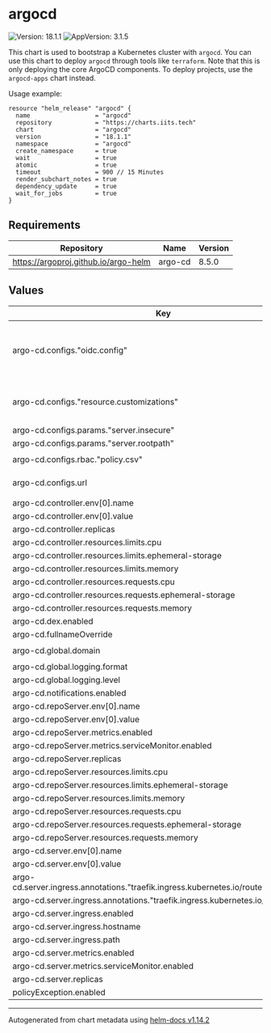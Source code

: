 # argocd

![Version: 18.1.1](https://img.shields.io/badge/Version-18.1.1-informational?style=flat-square) ![AppVersion: 3.1.5](https://img.shields.io/badge/AppVersion-3.1.5-informational?style=flat-square)

This chart is used to bootstrap a Kubernetes cluster with `argocd`.
You can use this chart to deploy `argocd` through tools like `terraform`.
Note that this is only deploying the core ArgoCD components. To deploy
projects, use the `argocd-apps` chart instead.

Usage example:

```hcl
resource "helm_release" "argocd" {
  name                  = "argocd"
  repository            = "https://charts.iits.tech"
  chart                 = "argocd"
  version               = "18.1.1"
  namespace             = "argocd"
  create_namespace      = true
  wait                  = true
  atomic                = true
  timeout               = 900 // 15 Minutes
  render_subchart_notes = true
  dependency_update     = true
  wait_for_jobs         = true
}
```

## Requirements

| Repository | Name | Version |
|------------|------|---------|
| https://argoproj.github.io/argo-helm | argo-cd | 8.5.0 |

## Values

| Key | Type | Default | Description |
|-----|------|---------|-------------|
| argo-cd.configs."oidc.config" | string | `"name: OIDC\nissuer: $argocd-oidc:oidcURL\nclientID: $argocd-oidc:clientID\nclientSecret: $argocd-oidc:clientSecret\nrequestedScopes:\n  - openid\n  - profile\n  - email\n  - groups\nrequestedIDTokenClaims:\n  groups:\n    essential: true\n"` |  |
| argo-cd.configs."resource.customizations" | string | `"# Ignores .data changes of all secrets with a vaultInjectionChecksum annotation\nargoproj.io/Application:\n  ignoreDifferences: |\n    jqPathExpressions:\n      - '. | select(.metadata.annotations.parametersChecksum) | .spec.source.helm'\n      - '. | select(.metadata.annotations.valueFileChecksum) | .spec.source.helm'\n# Ignores caBundle and template changes of the following resources\nadmissionregistration.k8s.io/MutatingWebhookConfiguration:\n  ignoreDifferences: |\n    jqPathExpressions:\n      - .metadata.annotations.template\n      - '.webhooks'\napiextensions.k8s.io/CustomResourceDefinition:\n  ignoreDifferences: |\n    jqPathExpressions:\n      - .spec.conversion.webhookClientConfig.caBundle\nadmissionregistration.k8s.io/ValidatingWebhookConfiguration:\n  ignoreDifferences: |\n    jqPathExpressions:\n      - .metadata.annotations.template\n      - '.webhooks[]?.clientConfig.caBundle'\n      - '.webhooks'\ncert-manager.io/Certificate:\n  ignoreDifferences: |\n    jqPathExpressions:\n      - .spec.duration\nnetworking.k8s.io/Ingress:\n  health.lua: |\n    hs = {}\n    hs.status = \"Healthy\"\n    return hs\n"` |  |
| argo-cd.configs.params."server.insecure" | bool | `true` |  |
| argo-cd.configs.params."server.rootpath" | string | `"/argocd"` |  |
| argo-cd.configs.rbac."policy.csv" | string | `"g, ARGOCD-ADMIN, role:admin\ng, SYSTEM-ADMINISTRATOR, role:admin\n"` |  |
| argo-cd.configs.url | string | `"https://{{ .Values.server.ingress.hostname }}{{ .Values.server.ingress.path }}"` |  |
| argo-cd.controller.env[0].name | string | `"TZ"` |  |
| argo-cd.controller.env[0].value | string | `"Europe/Berlin"` |  |
| argo-cd.controller.replicas | int | `2` |  |
| argo-cd.controller.resources.limits.cpu | string | `"750m"` |  |
| argo-cd.controller.resources.limits.ephemeral-storage | string | `"2Gi"` |  |
| argo-cd.controller.resources.limits.memory | string | `"1536Mi"` |  |
| argo-cd.controller.resources.requests.cpu | string | `"500m"` |  |
| argo-cd.controller.resources.requests.ephemeral-storage | string | `"50Mi"` |  |
| argo-cd.controller.resources.requests.memory | string | `"1024Mi"` |  |
| argo-cd.dex.enabled | bool | `false` |  |
| argo-cd.fullnameOverride | string | `"argocd"` |  |
| argo-cd.global.domain | string | `"{{ .Values.server.ingress.hostname }}"` |  |
| argo-cd.global.logging.format | string | `"json"` |  |
| argo-cd.global.logging.level | string | `"warn"` |  |
| argo-cd.notifications.enabled | bool | `false` |  |
| argo-cd.repoServer.env[0].name | string | `"TZ"` |  |
| argo-cd.repoServer.env[0].value | string | `"Europe/Berlin"` |  |
| argo-cd.repoServer.metrics.enabled | bool | `true` |  |
| argo-cd.repoServer.metrics.serviceMonitor.enabled | bool | `true` |  |
| argo-cd.repoServer.replicas | int | `2` |  |
| argo-cd.repoServer.resources.limits.cpu | string | `"750m"` |  |
| argo-cd.repoServer.resources.limits.ephemeral-storage | string | `"2Gi"` |  |
| argo-cd.repoServer.resources.limits.memory | string | `"768Mi"` |  |
| argo-cd.repoServer.resources.requests.cpu | string | `"500m"` |  |
| argo-cd.repoServer.resources.requests.ephemeral-storage | string | `"50Mi"` |  |
| argo-cd.repoServer.resources.requests.memory | string | `"512Mi"` |  |
| argo-cd.server.env[0].name | string | `"TZ"` |  |
| argo-cd.server.env[0].value | string | `"Europe/Berlin"` |  |
| argo-cd.server.ingress.annotations."traefik.ingress.kubernetes.io/router.entrypoints" | string | `"websecure"` |  |
| argo-cd.server.ingress.annotations."traefik.ingress.kubernetes.io/router.tls" | string | `"true"` |  |
| argo-cd.server.ingress.enabled | bool | `true` |  |
| argo-cd.server.ingress.hostname | string | `"SET_BY_TERRAFORM"` |  |
| argo-cd.server.ingress.path | string | `"/argocd"` |  |
| argo-cd.server.metrics.enabled | bool | `true` |  |
| argo-cd.server.metrics.serviceMonitor.enabled | bool | `true` |  |
| argo-cd.server.replicas | int | `2` |  |
| policyException.enabled | bool | `true` |  |

----------------------------------------------
Autogenerated from chart metadata using [helm-docs v1.14.2](https://github.com/norwoodj/helm-docs/releases/v1.14.2)
